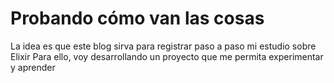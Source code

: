 # Probando cómo van las cosas

La idea es que este blog sirva para registrar paso a paso mi estudio sobre Elixir
Para ello, voy desarrollando un proyecto que me permita experimentar y aprender

